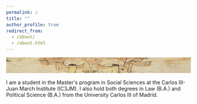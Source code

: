 ```yaml
---
permalink: /
title: ""
author_profile: true
redirect_from: 
  - /about/
  - /about.html
---
```


<img src="/images/1200px-Klee-angelus-novus.png" width="600" height="43">

I am a student in the Master's program in Social Sciences at the Carlos III-Juan March Institute (IC3JM). I also hold both degrees in Law (B.A.) and Political Science (B.A.) from the University Carlos III of Madrid.
